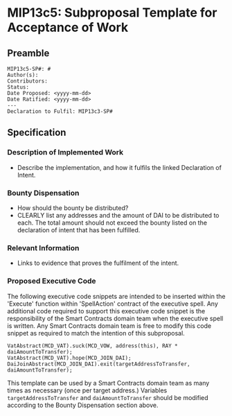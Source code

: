 # MIP13c5: Subproposal Template for Acceptance of Work

## Preamble
```
MIP13c5-SP#: #
Author(s):
Contributors:
Status: 
Date Proposed: <yyyy-mm-dd>
Date Ratified: <yyyy-mm-dd>
---
Declaration to Fulfil: MIP13c3-SP#
```
## Specification

### Description of Implemented Work
- Describe the implementation, and how it fulfils the linked Declaration of Intent.

### Bounty Dispensation
- How should the bounty be distributed? 
- CLEARLY list any addresses and the amount of DAI to be distributed to each. The total amount should not exceed the bounty listed on the declaration of intent that has been fulfilled.

### Relevant Information
- Links to evidence that proves the fulfilment of the intent.

### Proposed Executive Code
The following executive code snippets are intended to be inserted within the 'Execute' function within 'SpellAction' contract of the executive spell. Any additional code required to support this executive code snippet is the responsibility of the Smart Contracts domain team when the executive spell is written. Any Smart Contracts domain team is free to modify this code snippet as required to match the intention of this subproposal.

```
VatAbstract(MCD_VAT).suck(MCD_VOW, address(this), RAY * daiAmountToTransfer);
VatAbstract(MCD_VAT).hope(MCD_JOIN_DAI);
DaiJoinAbstract(MCD_JOIN_DAI).exit(targetAddressToTransfer, daiAmountToTransfer);
```

This template can be used by a Smart Contracts domain team as many times as necessary (once per target address.) Variables `targetAddressToTransfer` and `daiAmountToTransfer` should be modified according to the Bounty Dispensation section above.